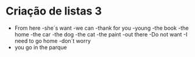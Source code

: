 # Criação de listas 3

- From here
-she´s want
-we can
-thank for you
-young
-the book
-the home
-the car
-the dog
-the cat
-the paint
-out there
-Do not want
-I need to go home
-don´t worry
- you go in the parque
